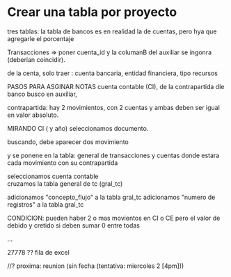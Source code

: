 
# Crear una tabla por proyecto
tres tablas: 
la tabla de bancos es en realidad la de cuentas, pero hya que agregarle el porcentaje



Transacciones => poner cuenta_id y  la columanB del auxiliar se ingonra (deberian coincidir).

de la centa, solo traer : cuenta bancaria, entidad financiera, tipo recursos


PASOS PARA ASGINAR NOTAS
cuenta contable (CI), de la contrapartida dle banco
busco en auxiliar, 



contrapartida:
hay 2 movimientos, con 2 cuentas y ambas deben ser igual en valor absoluto.

MIRANDO CI ( y año)
seleccionamos documento.

buscando, debe aparecer dos movimiento

y se ponene en la tabla: general de transacciones y cuentas
donde estara cada movimiento con su contrapartida

seleccionamos cuenta contable  
    cruzamos la tabla general de tc (gral_tc)

adicionamos "concepto_flujo" a  la tabla gral_tc
adicionamos "numero de registros" a  la tabla gral_tc

CONDICION:
 pueden haber 2 o mas movientos en CI o CE
pero el valor de debido y cretido si deben sumar 0 entre todas

...


27778 ?? fila de excel



//? proxima: reunion (sin fecha (tentativa: miercoles 2 [4pm]))

